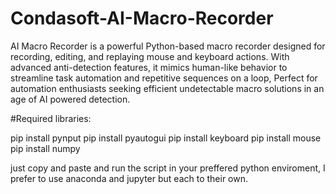 # Condasoft-AI-Macro-Recorder
AI Macro Recorder is a powerful Python-based macro recorder designed for recording, editing, and replaying mouse and keyboard actions. With advanced anti-detection features, it mimics human-like behavior to streamline task automation and repetitive sequences on a loop, Perfect for automation enthusiasts seeking efficient undetectable macro solutions in an age of AI powered detection.

#Required libraries:

pip install pynput
pip install pyautogui
pip install keyboard
pip install mouse
pip install numpy

just copy and paste and run the script in your preffered python enviroment, I prefer to use anaconda and jupyter but each to their own.

